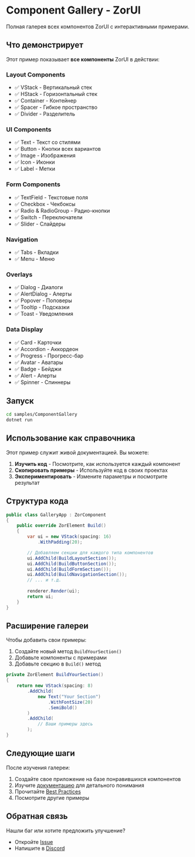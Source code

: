 # Component Gallery - ZorUI

Полная галерея всех компонентов ZorUI с интерактивными примерами.

## Что демонстрирует

Этот пример показывает **все компоненты** ZorUI в действии:

### Layout Components
- ✅ VStack - Вертикальный стек
- ✅ HStack - Горизонтальный стек
- ✅ Container - Контейнер
- ✅ Spacer - Гибкое пространство
- ✅ Divider - Разделитель

### UI Components
- ✅ Text - Текст со стилями
- ✅ Button - Кнопки всех вариантов
- ✅ Image - Изображения
- ✅ Icon - Иконки
- ✅ Label - Метки

### Form Components
- ✅ TextField - Текстовые поля
- ✅ Checkbox - Чекбоксы
- ✅ Radio & RadioGroup - Радио-кнопки
- ✅ Switch - Переключатели
- ✅ Slider - Слайдеры

### Navigation
- ✅ Tabs - Вкладки
- ✅ Menu - Меню

### Overlays
- ✅ Dialog - Диалоги
- ✅ AlertDialog - Алерты
- ✅ Popover - Поповеры
- ✅ Tooltip - Подсказки
- ✅ Toast - Уведомления

### Data Display
- ✅ Card - Карточки
- ✅ Accordion - Аккордеон
- ✅ Progress - Прогресс-бар
- ✅ Avatar - Аватары
- ✅ Badge - Бейджи
- ✅ Alert - Алерты
- ✅ Spinner - Спиннеры

## Запуск

```bash
cd samples/ComponentGallery
dotnet run
```

## Использование как справочника

Этот пример служит живой документацией. Вы можете:

1. **Изучить код** - Посмотрите, как используется каждый компонент
2. **Скопировать примеры** - Используйте код в своих проектах
3. **Экспериментировать** - Измените параметры и посмотрите результат

## Структура кода

```csharp
public class GalleryApp : ZorComponent
{
    public override ZorElement Build()
    {
        var ui = new VStack(spacing: 16)
            .WithPadding(20);

        // Добавляем секции для каждого типа компонентов
        ui.AddChild(BuildLayoutSection());
        ui.AddChild(BuildButtonSection());
        ui.AddChild(BuildFormSection());
        ui.AddChild(BuildNavigationSection());
        // ... и т.д.
        
        renderer.Render(ui);
        return ui;
    }
}
```

## Расширение галереи

Чтобы добавить свои примеры:

1. Создайте новый метод `BuildYourSection()`
2. Добавьте компоненты с примерами
3. Добавьте секцию в `Build()` метод

```csharp
private ZorElement BuildYourSection()
{
    return new VStack(spacing: 8)
        .AddChild(
            new Text("Your Section")
                .WithFontSize(20)
                .SemiBold()
        )
        .AddChild(
            // Ваши примеры здесь
        );
}
```

## Следующие шаги

После изучения галереи:

1. Создайте свое приложение на базе понравившихся компонентов
2. Изучите [документацию](../../docs/) для детального понимания
3. Прочитайте [Best Practices](../../docs/best-practices.md)
4. Посмотрите другие примеры

## Обратная связь

Нашли баг или хотите предложить улучшение?
- Откройте [Issue](https://github.com/zorui/zorui/issues)
- Напишите в [Discord](https://discord.gg/zorui)
